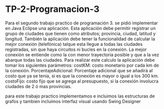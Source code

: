 # TP-2-Programacion-3
Para el segundo trabajo practico de programación 3. se pidió implementar en Java Eclipse una aplicación.
Esta aplicación debe permitir registrar un grupo de ciudades que tienen como atributos; provincia, ciudad, latitud y longitud.
También la aplicación debe tener la funcionalidad de calcular la mejor conexión (telefónica) talque esta llegue a todas las ciudades registradas, sin que haya circuitos ni bucles en la conexión. La mejor conexión se entiende como la con menor trayectoria posible y que a la vez abarque todas las ciudades.
Para realizar este calculo la aplicación debe tomar los siguientes parámetros:
costKM: costo monetario por cada km de la conexión.
PorcentajeAdicional: Porcentaje adicional que se añadirá al costo que ya se tenia, si es que la conexión es mayor o igual a los 300 km.
costoFijo: costo fijo que se agrega al presupuesto, si la conexión involucra ciudades de 2 ó mas provincias.


para este trabajo practico implementamos e incluimos las estructuras de grafos
y tambien incluimos interfaz visual usando Swing Designer
